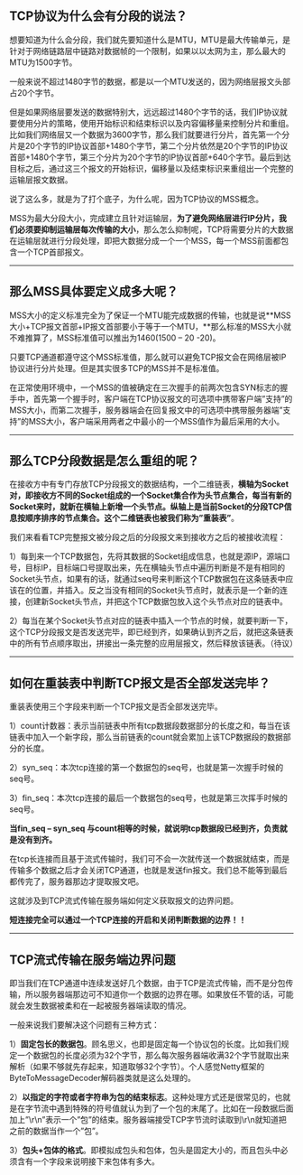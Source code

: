## TCP协议为什么会有分段的说法？

想要知道为什么会分段，我们就先要知道什么是MTU，MTU是最大传输单元，是针对于网络链路层中链路对数据帧的一个限制，如果以以太网为主，那么最大的MTU为1500字节。

一般来说不超过1480字节的数据，都是以一个MTU发送的，因为网络层报文头部占20个字节。

但是如果网络层要发送的数据特别大，远远超过1480个字节的话，我们IP协议就要使用分片的策略，使用开始标识和结束标识以及内容偏移量来控制分片和重组。比如我们网络层又一个数据为3600字节，那么我们就要进行分片，首先第一个分片是20个字节的IP协议首部+1480个字节，第二个分片依然是20个字节的IP协议首部+1480个字节，第三个分片为20个字节的IP协议首部+640个字节。最后到达目标之后，通过这三个报文的开始标识，偏移量以及结束标识来重组出一个完整的运输层报文数据。

说了这么多，就是为了打个底子，为什么呢，因为TCP协议的MSS概念。

MSS为最大分段大小，完成建立且针对运输层，**为了避免网络层进行IP分片，我们必须要抑制运输层每次传输的大小**，那么怎么抑制呢，TCP将需要分片的大数据在运输层就进行分段处理，即把大数据分成一个一个MSS，每一个MSS前面都包含一个TCP首部报文。

------

## 那么MSS具体要定义成多大呢？

MSS大小的定义标准完全为了保证一个MTU能完成数据的传输，也就是说**MSS大小+TCP报文首部+IP报文首部要小于等于一个MTU，**那么标准的MSS大小就不难推算了，MSS标准值可以推出为1460(1500 – 20 -20)。

只要TCP通道都遵守这个MSS标准值，那么就可以避免TCP报文会在网络层被IP协议进行分片处理。但是其实很多TCP的MSS并不是标准值。

在正常使用环境中，一个MSS的值被确定在三次握手的前两次包含SYN标志的握手中，首先第一个握手时，客户端在TCP协议报文的可选项中携带客户端”支持”的MSS大小，而第二次握手，服务器端会在回复报文中的可选项中携带服务器端”支持”的MSS大小，客户端采用两者之中最小的一个MSS值作为最后采用的大小。

------

## 那么TCP分段数据是怎么重组的呢？

在接收方中有专门存放TCP分段报文的数据结构，一个二维链表，**横轴为Socket对，即接收方不同的Socket组成的一个Socket集合作为头节点集合，每当有新的Socket来时，就新在横轴上新增一个头节点。纵轴上是当前Socket的分段TCP信息按顺序排序的节点集合。这个二维链表也被我们称为”重装表”**。

我们来看看TCP完整报文被分段之后的分段报文来到接收方之后的被接收流程：

1）每到来一个TCP数据包，先将其数据的Socket组成信息，也就是源IP，源端口号，目标IP，目标端口号提取出来，先在横轴头节点中遍历判断是不是有相同的Socket头节点，如果有的话，就通过seq号来判断这个TCP数据包在这条链表中应该在的位置，并插入。反之当没有相同的Socket头节点时，就表示是一个新的连接，创建新Socket头节点，并把这个TCP数据包放入这个头节点对应的链表中。

2）每当在某个Socket头节点对应的链表中插入一个节点的时候，就要判断一下，这个TCP分段报文是否发送完毕，即已经到齐，如果确认到齐之后，就把这条链表中的所有节点顺序取出，拼接出一条完整的应用层报文，然后释放该链表。（待议）

------

## 如何在重装表中判断TCP报文是否全部发送完毕？

重装表使用三个字段来判断一个TCP报文是否全部发送完毕。

1）count计数器：表示当前链表中所有tcp数据段数据部分的长度之和，每当在该链表中加入一个新字段，那么当前链表的count就会累加上该TCP数据段的数据部分的长度。

2）syn_seq：本次tcp连接的第一个数据包的seq号，也就是第一次握手时候的seq号。

3）fin_seq：本次tcp连接的最后一个数据包的seq号，也就是第三次挥手时候的seq号。

**当fin_seq – syn_seq 与count相等的时候，就说明tcp数据段已经到齐，负责就是没有到齐。**

在tcp长连接而且基于流式传输时，我们可不会一次就传送一个数据就结束，而是传输多个数据之后才会关闭TCP通道，也就是发送fin报文。我们总不能等到最后都传完了，服务器那边才提取报文吧。

这就涉及到TCP流式传输在服务端如何定义获取报文的边界问题。

**短连接完全可以通过一个TCP连接的开启和关闭判断数据的边界！！**

------

## TCP流式传输在服务端边界问题

即当我们在TCP通道中连续发送好几个数据，由于TCP是流式传输，而不是分包传输，所以服务器端那边可不知道你一个数据的边界在哪。如果放任不管的话，可能就会发生数据被柔和在一起被服务器端读取的情况。

一般来说我们要解决这个问题有三种方式：

1）**固定包长的数据包**。顾名思义，也即是固定每一个协议包的长度。比如我们规定一个数据包的长度必须为32个字节，那么每次服务器端收满32个字节就取出来解析（如果不够就先存起来，知道取够32个字节）。个人感觉Netty框架的ByteToMessageDecoder解码器类就是这么处理的。

2）**以指定的字符或者字符串为包的结束标志**。这种处理方式还是很常见的，也就是在字节流中遇到特殊的符号值就认为到了一个包的末尾了。比如在一段数据后面加上”\r\n”表示一个”包”的结束。服务器端接受TCP字节流时读取到\r\n就知道把之前的数据当作一个”包”。

3）**包头+包体的格式**。即模拟成包头和包体，包头是固定大小的，而且包头中必须含有一个字段来说明接下来包体有多大。